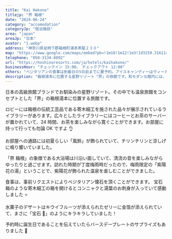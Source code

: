 ```yaml
---
title: "Kai Hakone"
titlejp: "界 箱根"
date: "2024-06-24"
category: "accomodation"
categoryJp: "宿泊施設"
area: "japan"
areaJp: "日本"
avator: "1.webp"
address: "神奈川県足柄下郡箱根町湯本茶屋２３０"
map: "https://www.google.com/maps/embed?pb=!1m18!1m12!1m3!1d3259.316114406241!2d139.0840236!3d35.223500099999995!2m3!1f0!2f0!3f0!3m2!1i1024!2i768!4f13.1!3m3!1m2!1s0x6019a301a1b2d0bd%3A0x9013092e9aa5def2!2z55WMIOeuseaguQ!5e0!3m2!1sja!2sjp!4v1719480332060!5m2!1sja!2sjp"
telephone: "050-3134-8092"
url: "https://hoshinoresorts.com/ja/hotels/kaihakone/"
businessHour: "チェックイン 15:00、　チェックアウト 12:00"
others: "ベジタリアンの食事は到着日の5日前までに要予約。アイスキャンディーはヴィーガンです。"
description: "箱根湯本に位置する星野リゾート「界」の旅館です。和モダンな館内には、季節を代表する花「紫陽花」や夏の風物詩「風鈴」などが飾られ、季節感を存分に味わえる空間が広がっています。"
---
```


日本の高級旅館ブランドでお馴染みの星野リゾート。その中でも温泉旅館をコンセプトとした「界」の箱根湯本に位置する旅館です。

ロビーには箱根の伝統工芸品である寄木細工を施された品々が展示されているライブラリーがあります。広々としたライブラリーにはコーヒーとお茶のサーバーが置かれていて、24 時間、お茶を楽しみながら寛ぐことができます。お部屋に持って行っても勿論 OK ですよ 👌

お部屋への通路には初夏らしい「風鈴」が飾られていて、チリンチリンと涼しげに鳴り響いていました。

「界 箱根」の象徴である大浴場は川沿い面していて、清流の音を楽しみながらゆったりと過ごせます。訪れた時期が丁度梅雨時だったので、梅雨限定の「紫陽花の湯」ということで、紫陽花が飾られた温泉を楽しむことができました。

食事は、事前リクエストによりベジタリアン懐石を頂くことができます。
宝石箱のような寄木細工の箱を開けるとコンニャクと湯葉のお刺身が入っていて感動しました ⭐️

水菓子のデザートはキウイフルーツが添えられたゼリーに金箔が添えられていて、まさに「宝石 💎」のようにキラキラしていました！

予約時に誕生日であることを伝えていたらバースデープレートのサプライズもありました 🎁
